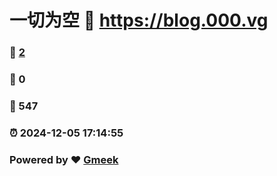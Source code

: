 # 一切为空 :link: https://blog.000.vg 
### :page_facing_up: [2](https://blog.000.vg/tag.html) 
### :speech_balloon: 0 
### :hibiscus: 547 
### :alarm_clock: 2024-12-05 17:14:55 
### Powered by :heart: [Gmeek](https://github.com/Meekdai/Gmeek)
